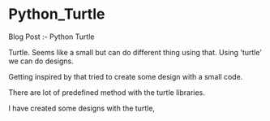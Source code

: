 # Python_Turtle
Blog Post :- Python Turtle

Turtle.
Seems like a small but can do different thing using that.
Using 'turtle' we can do designs.

Getting inspired by that tried to create some design with a small code.

There are lot of predefined method with the turtle libraries.

I have created some designs with the turtle,
